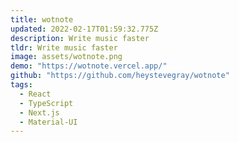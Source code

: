 ```yaml
---
title: wotnote
updated: 2022-02-17T01:59:32.775Z
description: Write music faster
tldr: Write music faster
image: assets/wotnote.png
demo: "https://wotnote.vercel.app/"
github: "https://github.com/heystevegray/wotnote"
tags:
  - React
  - TypeScript
  - Next.js
  - Material-UI
---
```

